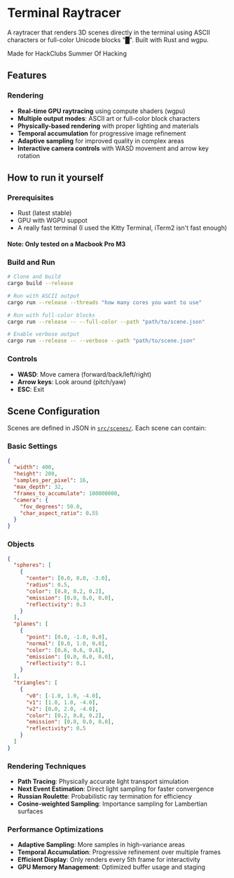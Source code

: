 # Terminal Raytracer

A raytracer that renders 3D scenes directly in the terminal using ASCII characters or full-color Unicode blocks "█". Built with Rust and wgpu.

Made for HackClubs Summer Of Hacking

## Features

### Rendering

- **Real-time GPU raytracing** using compute shaders (wgpu)
- **Multiple output modes**: ASCII art or full-color block characters
- **Physically-based rendering** with proper lighting and materials
- **Temporal accumulation** for progressive image refinement
- **Adaptive sampling** for improved quality in complex areas
- **Interactive camera controls** with WASD movement and arrow key rotation

## How to run it yourself

### Prerequisites

- Rust (latest stable)
- GPU with WGPU suppot
- A really fast terminal (I used the Kitty Terminal, iTerm2 isn't fast enough)

#### Note: Only tested on a Macbook Pro M3

### Build and Run

```bash
# Clone and build
cargo build --release

# Run with ASCII output
cargo run --release --threads "how many cores you want to use"

# Run with full-color blocks
cargo run --release -- --full-color --path "path/to/scene.json"

# Enable verbose output
cargo run --release -- --verbose --path "path/to/scene.json"
```

### Controls

- **WASD**: Move camera (forward/back/left/right)
- **Arrow keys**: Look around (pitch/yaw)
- **ESC**: Exit

## Scene Configuration

Scenes are defined in JSON in [`src/scenes/`](src/scenes/). Each scene can contain:

### Basic Settings

```json
{
  "width": 400,
  "height": 200,
  "samples_per_pixel": 16,
  "max_depth": 32,
  "frames_to_accumulate": 100000000,
  "camera": {
    "fov_degrees": 50.0,
    "char_aspect_ratio": 0.55
  }
}
```

### Objects

```json
{
  "spheres": [
    {
      "center": [0.0, 0.0, -3.0],
      "radius": 0.5,
      "color": [0.8, 0.2, 0.2],
      "emission": [0.0, 0.0, 0.0],
      "reflectivity": 0.3
    }
  ],
  "planes": [
    {
      "point": [0.0, -1.0, 0.0],
      "normal": [0.0, 1.0, 0.0],
      "color": [0.6, 0.6, 0.6],
      "emission": [0.0, 0.0, 0.0],
      "reflectivity": 0.1
    }
  ],
  "triangles": [
    {
      "v0": [-1.0, 1.0, -4.0],
      "v1": [1.0, 1.0, -4.0],
      "v2": [0.0, 2.0, -4.0],
      "color": [0.2, 0.8, 0.2],
      "emission": [0.0, 0.0, 0.0],
      "reflectivity": 0.5
    }
  ]
}
```

### Rendering Techniques

- **Path Tracing**: Physically accurate light transport simulation
- **Next Event Estimation**: Direct light sampling for faster convergence
- **Russian Roulette**: Probabilistic ray termination for efficiency
- **Cosine-weighted Sampling**: Importance sampling for Lambertian surfaces

### Performance Optimizations

- **Adaptive Sampling**: More samples in high-variance areas
- **Temporal Accumulation**: Progressive refinement over multiple frames
- **Efficient Display**: Only renders every 5th frame for interactivity
- **GPU Memory Management**: Optimized buffer usage and staging

